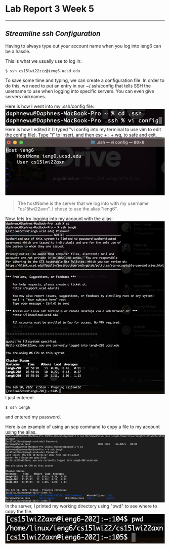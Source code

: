 # Lab Report 3 Week 5
---
## *Streamline ssh Configuration*
Having to always type out your account name when you log into ieng6 can be a hassle. 

This is what we usually use to log in:

```
$ ssh cs15lwi22zzz@ieng6.ucsd.edu
```
To save some time and typing, we can create a configuration file.
In order to do this, we need to put an entry in our ~/.ssh/config that tells SSH the username to use when logging into specific servers. You can even give servers nicknames. 

Here is how I went into my .ssh/config file:
![Image](photos/ssh.png)
Here is how I edited it (I typed "vi config into my terminal to use vim to edit the config file). Type "i" to insert, and then esc + : + wq, to safe and exit. 
![Image](photos/viconfig.png)
> The hostName is the server that we log into with my username "cs15lwi22axn". I chose to use the alias "ieng6".

Now, lets try logging into my account with the alias:
![Image](photos/sshieng6.png)
I just entered:
```
$ ssh ieng6
```
and entered my password. 

Here is an example of using an scp command to copy a file to my account using the alias.
![Image](photos/scpfile.png)
In the server, I printed my working directory using "pwd" to see where to copy the file.
![Image](photos/pwd.png)
